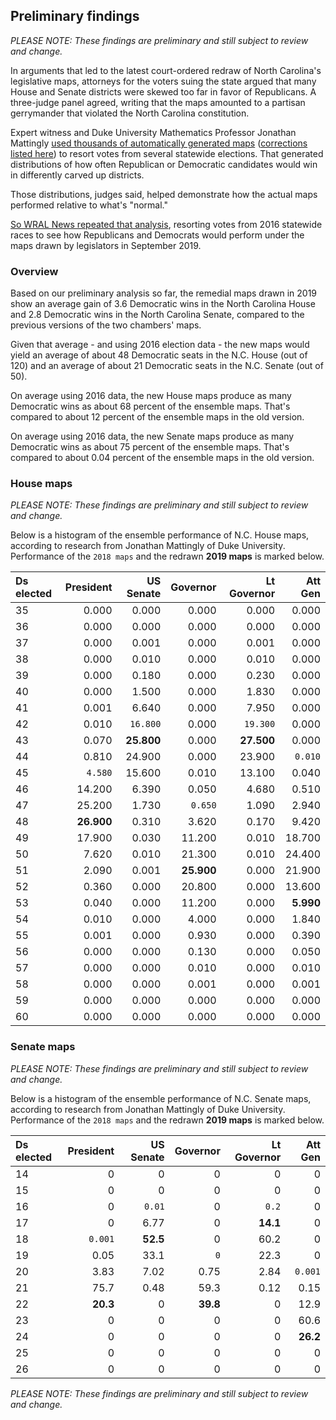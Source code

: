 
## Preliminary findings
_PLEASE NOTE: These findings are preliminary and still subject to review and change._

In arguments that led to the latest court-ordered redraw of North Carolina's legislative maps, attorneys for the voters suing the state argued that many House and Senate districts were skewed too far in favor of Republicans. A three-judge panel agreed, writing that the maps amounted to a partisan gerrymander that violated the North Carolina constitution.

Expert witness and Duke University Mathematics Professor Jonathan Mattingly [used thousands of automatically generated maps](https://sites.duke.edu/quantifyinggerrymandering/files/2019/09/Report.pdf) ([corrections listed here](https://sites.duke.edu/quantifyinggerrymandering/files/2019/09/Rebuttal.pdf)) to resort votes from several statewide elections. That generated distributions of how often Republican or Democratic candidates would win in differently carved up districts.

Those distributions, judges said, helped demonstrate how the actual maps performed relative to what's "normal."

[So WRAL News repeated that analysis](https://github.com/mtdukes/2019-redistricting-analysis/blob/master/redistricting_analysis.sql), resorting votes from 2016 statewide races to see how Republicans and Democrats would perform under the maps drawn by legislators in September 2019.

### Overview

Based on our preliminary analysis so far, the remedial maps drawn in 2019 show an average gain of 3.6 Democratic wins in the North Carolina House and 2.8 Democratic wins in the North Carolina Senate, compared to the previous versions of the two chambers' maps.

Given that average - and using 2016 election data - the new maps would yield an average of about 48 Democratic seats in the N.C. House (out of 120) and an average of about 21 Democratic seats in the N.C. Senate (out of 50).

On average using 2016 data, the new House maps produce as many Democratic wins as about 68 percent of the ensemble maps. That's compared to about 12 percent of the ensemble maps in the old version.

On average using 2016 data, the new Senate maps produce as many Democratic wins as about 75 percent of the ensemble maps. That's compared to about 0.04 percent of the ensemble maps in the old version.

### House maps
_PLEASE NOTE: These findings are preliminary and still subject to review and change._

Below is a histogram of the ensemble performance of N.C. House maps, according to research from Jonathan Mattingly of Duke University. Performance of the `2018 maps` and the redrawn **2019 maps** is marked below.

| Ds elected | President | US Senate | Governor | Lt Governor | Att Gen |
|:---|---:|---:|---:|---:|---:|
| 35 | 0.000 | 0.000 | 0.000 | 0.000 | 0.000 |
| 36 | 0.000 | 0.000 | 0.000 | 0.000 | 0.000 |
| 37 | 0.000 | 0.001 | 0.000 | 0.001 | 0.000 |
| 38 | 0.000 | 0.010 | 0.000 | 0.010 | 0.000 |
| 39 | 0.000 | 0.180 | 0.000 | 0.230 | 0.000 |
| 40 | 0.000 | 1.500 | 0.000 | 1.830 | 0.000 |
| 41 | 0.001 | 6.640 | 0.000 | 7.950 | 0.000 |
| 42 | 0.010 | `16.800` | 0.000 | `19.300` | 0.000 |
| 43 | 0.070 | **25.800** | 0.000 | **27.500** | 0.000 |
| 44 | 0.810 | 24.900 | 0.000 | 23.900 | `0.010` |
| 45 | `4.580` | 15.600 | 0.010 | 13.100 | 0.040 |
| 46 | 14.200 | 6.390 | 0.050 | 4.680 | 0.510 |
| 47 | 25.200 | 1.730 | `0.650` | 1.090 | 2.940 |
| 48 | **26.900** | 0.310 | 3.620 | 0.170 | 9.420 |
| 49 | 17.900 | 0.030 | 11.200 | 0.010 | 18.700 |
| 50 | 7.620 | 0.010 | 21.300 | 0.010 | 24.400 |
| 51 | 2.090 | 0.001 | **25.900** | 0.000 | 21.900 |
| 52 | 0.360 | 0.000 | 20.800 | 0.000 | 13.600 |
| 53 | 0.040 | 0.000 | 11.200 | 0.000 | **5.990** |
| 54 | 0.010 | 0.000 | 4.000 | 0.000 | 1.840 |
| 55 | 0.001 | 0.000 | 0.930 | 0.000 | 0.390 |
| 56 | 0.000 | 0.000 | 0.130 | 0.000 | 0.050 |
| 57 | 0.000 | 0.000 | 0.010 | 0.000 | 0.010 |
| 58 | 0.000 | 0.000 | 0.001 | 0.000 | 0.001 |
| 59 | 0.000 | 0.000 | 0.000 | 0.000 | 0.000 |
| 60 | 0.000 | 0.000 | 0.000 | 0.000 | 0.000 |

### Senate maps
_PLEASE NOTE: These findings are preliminary and still subject to review and change._

Below is a histogram of the ensemble performance of N.C. Senate maps, according to research from Jonathan Mattingly of Duke University. Performance of the `2018 maps` and the redrawn **2019 maps** is marked below.

| Ds elected | President | US Senate | Governor | Lt Governor | Att Gen |
|:------------|-----------:|----------:|-------:|-------:|----------:|
| 14 | 0 | 0 | 0 | 0 | 0 |
| 15 | 0 | 0 | 0 | 0 | 0 |
| 16 | 0 | `0.01` | 0 | `0.2` | 0 |
| 17 | 0 | 6.77 | 0 | **14.1** | 0 |
| 18 | `0.001` | **52.5** | 0 | 60.2 | 0 |
| 19 | 0.05 | 33.1 | `0` | 22.3 | 0 |
| 20 | 3.83 | 7.02 | 0.75 | 2.84 | `0.001` |
| 21 | 75.7 | 0.48 | 59.3 | 0.12 | 0.15 |
| 22 | **20.3** | 0 | **39.8** | 0 | 12.9 |
| 23 | 0 | 0 | 0 | 0 | 60.6 |
| 24 | 0 | 0 | 0 | 0 | **26.2** |
| 25 | 0 | 0 | 0 | 0 | 0 |
| 26 | 0 | 0 | 0 | 0 | 0 |

_PLEASE NOTE: These findings are preliminary and still subject to review and change._
